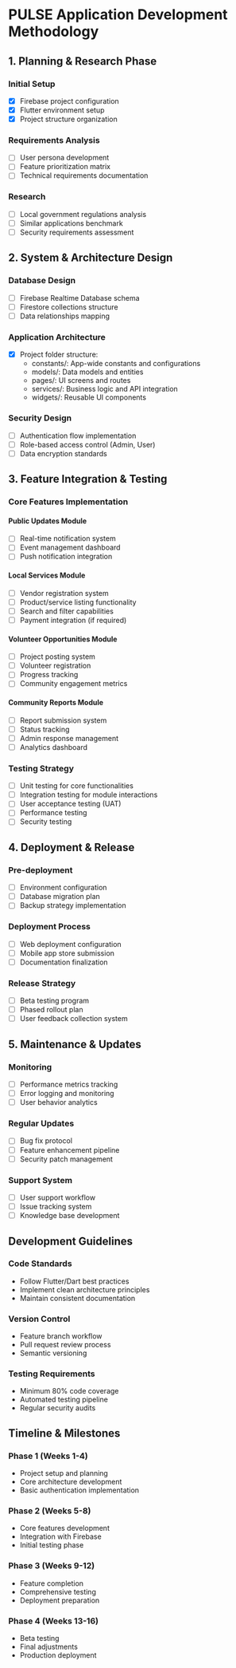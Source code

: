 # PULSE Application Development Methodology

## 1. Planning & Research Phase

### Initial Setup
- [x] Firebase project configuration
- [x] Flutter environment setup
- [x] Project structure organization

### Requirements Analysis
- [ ] User persona development
- [ ] Feature prioritization matrix
- [ ] Technical requirements documentation

### Research
- [ ] Local government regulations analysis
- [ ] Similar applications benchmark
- [ ] Security requirements assessment

## 2. System & Architecture Design

### Database Design
- [ ] Firebase Realtime Database schema
- [ ] Firestore collections structure
- [ ] Data relationships mapping

### Application Architecture
- [x] Project folder structure:
  - constants/: App-wide constants and configurations
  - models/: Data models and entities
  - pages/: UI screens and routes
  - services/: Business logic and API integration
  - widgets/: Reusable UI components

### Security Design
- [ ] Authentication flow implementation
- [ ] Role-based access control (Admin, User)
- [ ] Data encryption standards

## 3. Feature Integration & Testing

### Core Features Implementation

#### Public Updates Module
- [ ] Real-time notification system
- [ ] Event management dashboard
- [ ] Push notification integration

#### Local Services Module
- [ ] Vendor registration system
- [ ] Product/service listing functionality
- [ ] Search and filter capabilities
- [ ] Payment integration (if required)

#### Volunteer Opportunities Module
- [ ] Project posting system
- [ ] Volunteer registration
- [ ] Progress tracking
- [ ] Community engagement metrics

#### Community Reports Module
- [ ] Report submission system
- [ ] Status tracking
- [ ] Admin response management
- [ ] Analytics dashboard

### Testing Strategy
- [ ] Unit testing for core functionalities
- [ ] Integration testing for module interactions
- [ ] User acceptance testing (UAT)
- [ ] Performance testing
- [ ] Security testing

## 4. Deployment & Release

### Pre-deployment
- [ ] Environment configuration
- [ ] Database migration plan
- [ ] Backup strategy implementation

### Deployment Process
- [ ] Web deployment configuration
- [ ] Mobile app store submission
- [ ] Documentation finalization

### Release Strategy
- [ ] Beta testing program
- [ ] Phased rollout plan
- [ ] User feedback collection system

## 5. Maintenance & Updates

### Monitoring
- [ ] Performance metrics tracking
- [ ] Error logging and monitoring
- [ ] User behavior analytics

### Regular Updates
- [ ] Bug fix protocol
- [ ] Feature enhancement pipeline
- [ ] Security patch management

### Support System
- [ ] User support workflow
- [ ] Issue tracking system
- [ ] Knowledge base development

## Development Guidelines

### Code Standards
- Follow Flutter/Dart best practices
- Implement clean architecture principles
- Maintain consistent documentation

### Version Control
- Feature branch workflow
- Pull request review process
- Semantic versioning

### Testing Requirements
- Minimum 80% code coverage
- Automated testing pipeline
- Regular security audits

## Timeline & Milestones

### Phase 1 (Weeks 1-4)
- Project setup and planning
- Core architecture development
- Basic authentication implementation

### Phase 2 (Weeks 5-8)
- Core features development
- Integration with Firebase
- Initial testing phase

### Phase 3 (Weeks 9-12)
- Feature completion
- Comprehensive testing
- Deployment preparation

### Phase 4 (Weeks 13-16)
- Beta testing
- Final adjustments
- Production deployment